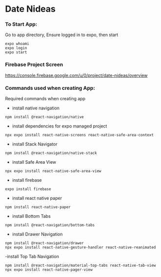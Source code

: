 # Date Nideas

### To Start App:
Go to app directory, Ensure logged in to expo, then start
```
expo whoami
expo login
expo start
```

### Firebase Project Screen
https://console.firebase.google.com/u/0/project/date-nideas/overview

### Commands used when creating App:
Required commands when creating app
- install native navigation
```
npm install @react-navigation/native
```
- install dependencies for expo managed project
```
npx expo install react-native-screens react-native-safe-area-context
```
- install Stack Navigator
```
npm install @react-navigation/native-stack
```
- install Safe Area View
```
npx expo install react-native-safe-area-view
```
- install firebase
```
expo install firebase
```
- install react native paper
```
npm install react-native-paper
```
- install Bottom Tabs
```
npm install @react-navigation/bottom-tabs
```
- install Drawer Navigation
```
npm install @react-navigation/drawer
npx expo install react-native-gesture-handler react-native-reanimated
```
-install Top Tab Navigation
```
npm install @react-navigation/material-top-tabs react-native-tab-view
npx expo install react-native-pager-view
```
